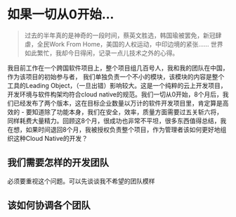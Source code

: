 # 如果一切从0开始...
> 过去的半年真的是神奇的一段时间，蔡英文胜选，韩国瑜被罢免，新冠肆虐，全民Work From Home，美国的人权运动，中印边境的紧张...... 世界如此繁忙，我却今日得闲，记录一点儿技术之外的心得。

我目前工作在一个跨国软件项目上，整个项目组几百号人，我和我的团队在中国，作为该项目的初始参与者， 我们单独负责一个不小的模块，该模块的内容是整个工具的Leading Object，（一旦出错）影响较大。这是一个纯粹的云上开发项目，开发环境与软件构架均符合cloud native的规范。我们一切从0开始，8个月后，我们已经发布了两个版本，这在目标企业数量以万计的软件开发项目里，肯定算是高效的 - 要知道除了功能本身，我们在安全，效率，质量方面需要过五关斩六将，同样耗费大量精力。回顾这8个月，很成功也非常不平坦，很多东西值得总结，我在想，如果时间退回8个月，我被授权负责整个项目，作为管理者该如何更好地组织这种Cloud Native的开发？

## 我们需要怎样的开发团队
必须要重视这个问题。可以先谈谈我不希望的团队模样

## 该如何协调各个团队